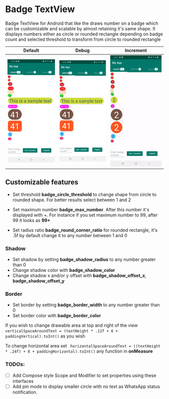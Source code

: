 # Badge TextView


Badge TextView for Android that like the draws number on a badge which can be customizable and
scalable by almost retaining it's same shape. It displays numbers either as circle or rounded
rectangle depending on badge count and selected threshold to transform from circle to rounded
rectangle

| Default | Debug   | Increment |
| ----------|----------------| --------|
| <img src="./screenshots/img1.png" width="320"/> | <img src="./screenshots/img2.png" width="320"/> | <img src="./screenshots/counter.gif"/> |

<h2>Customizable features</h2>

* Set threshold **badge_circle_threshold** to change shape from circle to rounded shape. For better
  results select between 1 and 2

* Set maximum number **badge_max_number**. After this number it's displayed with +. For instance if
  you set maximum number to 99, after 99 it looks as **99+**

* Set radius ratio **badge_round_corner_ratio** for rounded rectangle, it's .5f by default change it
  to any number between 1 and 0


### Shadow

* Set shadow by setting **badge_shadow_radius** to any number greater than 0
* Change shadow color with **badge_shadow_color**
* Change shadow x and/or y offset with **badge_shadow_offset_x**, **badge_shadow_offset_y**

### Border

* Set border by setting **badge_border_width** to any number greater than 0
* Set border color with **badge_border_color**

If you wish to change drawable area at top and right of the view
```verticalSpaceAroundText = (textHeight * .12f + 6 + paddingVertical).toInt()``` as you wish

To change horizontal area set
``` horizontalSpaceAroundText = ((textHeight * .24f) + 8 + paddingHorizontal).toInt()```
any function in **onMeasure**

### TODOs:
- [ ] Add Compose style Scope and Modifier to set properties using these interfaces
- [ ] Add pin mode to display smaller circle with no text as WhatsApp status notification.
